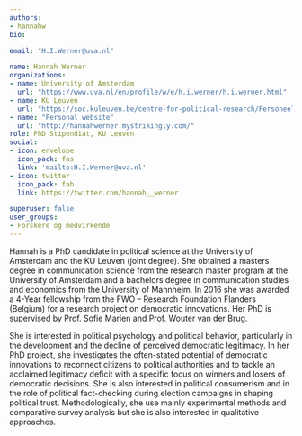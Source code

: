 ```yaml
---
authors:
- hannahw
bio:

email: "H.I.Werner@uva.nl"

name: Hannah Werner
organizations:
- name: University of Amsterdam 
  url: "https://www.uva.nl/en/profile/w/e/h.i.werner/h.i.werner.html"
- name: KU Leuven
  url: "https://soc.kuleuven.be/centre-for-political-research/Personeel/00105298"
- name: "Personal website"
  url: "http://hannahwerner.mystrikingly.com/"
role: PhD Stipendiat, KU Leuven
social:
- icon: envelope
  icon_pack: fas
  link: 'mailto:H.I.Werner@uva.nl'
- icon: twitter
  icon_pack: fab
  link: https://twitter.com/hannah__werner

superuser: false
user_groups:
- Forskere og medvirkende
---
```


Hannah is a PhD candidate in political science at the University of Amsterdam and the KU Leuven (joint degree). She obtained a masters degree in communication science from the research master program at the University of Amsterdam and a bachelors degree in communication studies and economics from the University of Mannheim. In 2016 she was awarded a 4-Year fellowship from the FWO – Research Foundation Flanders (Belgium) for a research project on democratic innovations. Her PhD is supervised by Prof. Sofie Marien and Prof. Wouter van der Brug.
 
She is interested in political psychology and political behavior, particularly in the development and the decline of perceived democratic legitimacy. In her PhD project, she investigates the often-stated potential of democratic innovations to reconnect citizens to political authorities and to tackle an acclaimed legitimacy deficit with a specific focus on winners and losers of democratic decisions. She is also interested in political consumerism and in the role of political fact-checking during election campaigns in shaping political trust. Methodologically, she use mainly experimental methods and comparative survey analysis but she is also interested in qualitative approaches.
